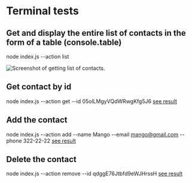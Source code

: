 # Terminal tests

## Get and display the entire list of contacts in the form of a table (console.table)
node index.js --action list

![Screenshot of getting list of contacts.](https://i.ibb.co/rcBFtvh/2.png)

## Get contact by id
node index.js --action get --id 05olLMgyVQdWRwgKfg5J6
[see result]()

## Add the contact
node index.js --action add --name Mango --email mango@gmail.com --phone 322-22-22
[see result]()

## Delete the contact
node index.js --action remove --id qdggE76Jtbfd9eWJHrssH
[see result]()
